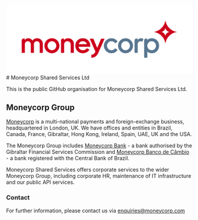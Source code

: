 <img src="../assets/moneycorp_logo.png" alt="Moneycorp logo" width="640">
# Moneycorp Shared Services Ltd

This is the public GitHub organisation for Moneycorp Shared Services Ltd.

## Moneycorp Group
[Moneycorp](https://www.moneycorp.com) is a multi-national payments and foreign-exchange business, headquartered in London, UK.  We have offices and entities in Brazil, Canada, France, Gibraltar, Hong Kong, Ireland, Spain, UAE, UK and the USA.

The Moneycorp Group includes [Moneycorp Bank](https://www.moneycorpbank.com/) - a bank authorised by the Gibraltar Financial Services Commission and [Moneycorp Banco de Câmbio](https://www.bancomoneycorp.com.br) - a bank registered with the Central Bank of Brazil.

Moneycorp Shared Services offers corporate services to the wider Moneycorp Group, including corporate HR, maintenance of IT infrastructure and our public API services.

### Contact
For further information, please contact us via enquiries@moneycorp.com